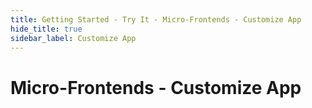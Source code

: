 ```yaml
---
title: Getting Started - Try It - Micro-Frontends - Customize App
hide_title: true
sidebar_label: Customize App
---
```


# Micro-Frontends - Customize App

